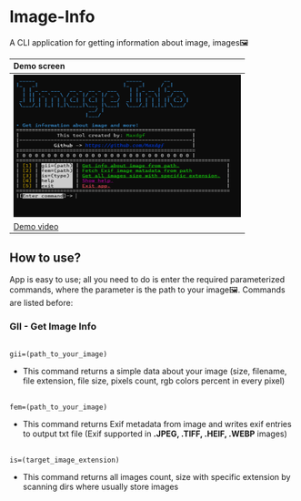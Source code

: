 # Image-Info
A CLI application for getting information about image, images🖼️

| Demo screen |
| :---------------------|
| <img width="400" height="250" src=".github/screen.png"> |
| <a href=".github/demo.mp4">Demo video</a> |

## How to use?
App is easy to use; all you need to do is enter the required parameterized commands, where the parameter is the path to your image🖼️. Commands are listed before:

### GII - Get Image Info

##
    gii=(path_to_your_image)
- This command returns a simple data about your image (size, filename, file extension, file size, pixels count, rgb colors percent in every pixel)

##
    fem=(path_to_your_image)
- This command returns Exif metadata from image and writes exif entries to output txt file (Exif supported in **.JPEG, .TIFF, .HEIF, .WEBP** images)

##
    is=(target_image_extension)
- This command returns all images count, size with specific extension by scanning dirs where usually store images
